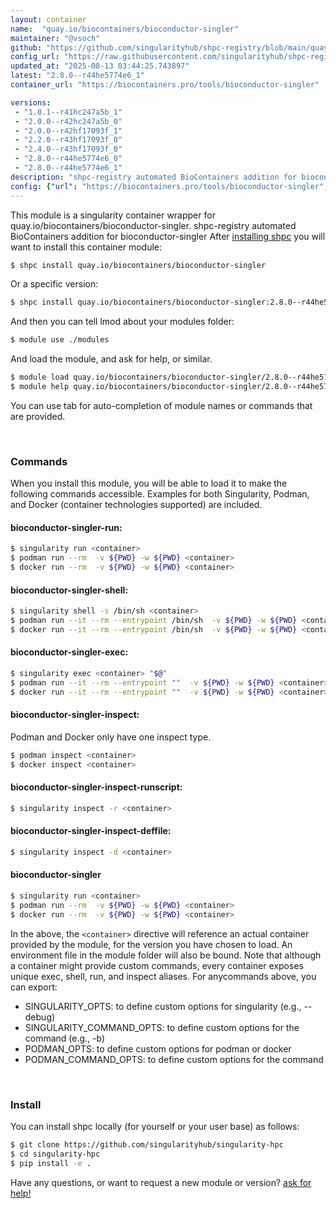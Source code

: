 ```yaml
---
layout: container
name:  "quay.io/biocontainers/bioconductor-singler"
maintainer: "@vsoch"
github: "https://github.com/singularityhub/shpc-registry/blob/main/quay.io/biocontainers/bioconductor-singler/container.yaml"
config_url: "https://raw.githubusercontent.com/singularityhub/shpc-registry/main/quay.io/biocontainers/bioconductor-singler/container.yaml"
updated_at: "2025-08-13 03:44:25.743897"
latest: "2.8.0--r44he5774e6_1"
container_url: "https://biocontainers.pro/tools/bioconductor-singler"

versions:
 - "1.8.1--r41hc247a5b_1"
 - "2.0.0--r42hc247a5b_0"
 - "2.0.0--r42hf17093f_1"
 - "2.2.0--r43hf17093f_0"
 - "2.4.0--r43hf17093f_0"
 - "2.8.0--r44he5774e6_0"
 - "2.8.0--r44he5774e6_1"
description: "shpc-registry automated BioContainers addition for bioconductor-singler"
config: {"url": "https://biocontainers.pro/tools/bioconductor-singler", "maintainer": "@vsoch", "description": "shpc-registry automated BioContainers addition for bioconductor-singler", "latest": {"2.8.0--r44he5774e6_1": "sha256:829286f9b8dd6120dfdda2ba188300d33b8d64c936268b233cb00f74df766939"}, "tags": {"1.8.1--r41hc247a5b_1": "sha256:975b3f41bd94a141dcce611a08c76bfde66df15e9ae466360fe5faa750ace46c", "2.0.0--r42hc247a5b_0": "sha256:5e594b755c2c673ab61134db3e70de49b03166df100ead8bf0cf2e793ebacaf5", "2.0.0--r42hf17093f_1": "sha256:e70c3ced99c55d2d055fea050a762d19bc97df0cc70cea790a2ec12f299ebbd6", "2.2.0--r43hf17093f_0": "sha256:5fffbb2af34ed8f5d536950cddb228089d09ca8929aef87606e223c76729fb0a", "2.4.0--r43hf17093f_0": "sha256:9259c0ddfe994903cac1004bee24bd2fd29336d71d7a267905dfc56328c484ae", "2.8.0--r44he5774e6_0": "sha256:9e67ed12125292830a4fc343c27ac4e6a3f87a5377bf2778b3cd4547e2fb39b6", "2.8.0--r44he5774e6_1": "sha256:829286f9b8dd6120dfdda2ba188300d33b8d64c936268b233cb00f74df766939"}, "docker": "quay.io/biocontainers/bioconductor-singler"}
---
```


This module is a singularity container wrapper for quay.io/biocontainers/bioconductor-singler.
shpc-registry automated BioContainers addition for bioconductor-singler
After [installing shpc](#install) you will want to install this container module:


```bash
$ shpc install quay.io/biocontainers/bioconductor-singler
```

Or a specific version:

```bash
$ shpc install quay.io/biocontainers/bioconductor-singler:2.8.0--r44he5774e6_1
```

And then you can tell lmod about your modules folder:

```bash
$ module use ./modules
```

And load the module, and ask for help, or similar.

```bash
$ module load quay.io/biocontainers/bioconductor-singler/2.8.0--r44he5774e6_1
$ module help quay.io/biocontainers/bioconductor-singler/2.8.0--r44he5774e6_1
```

You can use tab for auto-completion of module names or commands that are provided.

<br>

### Commands

When you install this module, you will be able to load it to make the following commands accessible.
Examples for both Singularity, Podman, and Docker (container technologies supported) are included.

#### bioconductor-singler-run:

```bash
$ singularity run <container>
$ podman run --rm  -v ${PWD} -w ${PWD} <container>
$ docker run --rm  -v ${PWD} -w ${PWD} <container>
```

#### bioconductor-singler-shell:

```bash
$ singularity shell -s /bin/sh <container>
$ podman run --it --rm --entrypoint /bin/sh  -v ${PWD} -w ${PWD} <container>
$ docker run --it --rm --entrypoint /bin/sh  -v ${PWD} -w ${PWD} <container>
```

#### bioconductor-singler-exec:

```bash
$ singularity exec <container> "$@"
$ podman run --it --rm --entrypoint ""  -v ${PWD} -w ${PWD} <container> "$@"
$ docker run --it --rm --entrypoint ""  -v ${PWD} -w ${PWD} <container> "$@"
```

#### bioconductor-singler-inspect:

Podman and Docker only have one inspect type.

```bash
$ podman inspect <container>
$ docker inspect <container>
```

#### bioconductor-singler-inspect-runscript:

```bash
$ singularity inspect -r <container>
```

#### bioconductor-singler-inspect-deffile:

```bash
$ singularity inspect -d <container>
```



#### bioconductor-singler

```bash
$ singularity run <container>
$ podman run --rm  -v ${PWD} -w ${PWD} <container>
$ docker run --rm  -v ${PWD} -w ${PWD} <container>
```


In the above, the `<container>` directive will reference an actual container provided
by the module, for the version you have chosen to load. An environment file in the
module folder will also be bound. Note that although a container
might provide custom commands, every container exposes unique exec, shell, run, and
inspect aliases. For anycommands above, you can export:

 - SINGULARITY_OPTS: to define custom options for singularity (e.g., --debug)
 - SINGULARITY_COMMAND_OPTS: to define custom options for the command (e.g., -b)
 - PODMAN_OPTS: to define custom options for podman or docker
 - PODMAN_COMMAND_OPTS: to define custom options for the command

<br>

### Install

You can install shpc locally (for yourself or your user base) as follows:

```bash
$ git clone https://github.com/singularityhub/singularity-hpc
$ cd singularity-hpc
$ pip install -e .
```

Have any questions, or want to request a new module or version? [ask for help!](https://github.com/singularityhub/singularity-hpc/issues)